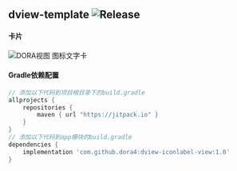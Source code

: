 dview-template
![Release](https://jitpack.io/v/dora4/dview-iconlabel-view.svg)
--------------------------------

#### 卡片
![DORA视图 图标文字卡](https://github.com/user-attachments/assets/1df91072-cd14-458e-a187-c7cea89cf943)

#### Gradle依赖配置

```groovy
// 添加以下代码到项目根目录下的build.gradle
allprojects {
    repositories {
        maven { url "https://jitpack.io" }
    }
}
// 添加以下代码到app模块的build.gradle
dependencies {
    implementation 'com.github.dora4:dview-iconlabel-view:1.0'
}
```
